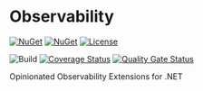 # Observability

[![NuGet](https://img.shields.io/nuget/v/O9d.Observability.svg)](https://www.nuget.org/packages/O9d.Observability) 
[![NuGet](https://img.shields.io/nuget/dt/O9d.Observability.svg)](https://www.nuget.org/packages/O9d.Observability)
[![License](https://img.shields.io/:license-mit-blue.svg)](https://benfoster.mit-license.org/)

![Build](https://github.com/benfoster/o9d-observability/workflows/Build/badge.svg)
[![Coverage Status](https://coveralls.io/repos/github/benfoster/o9d-observability/badge.svg?branch=main)](https://coveralls.io/github/benfoster/o9d-observability?branch=main)
[![Quality Gate Status](https://sonarcloud.io/api/project_badges/measure?project=benfoster_o9d-observability&metric=alert_status)](https://sonarcloud.io/dashboard?id=benfoster_o9d-observability)

Opinionated Observability Extensions for .NET
